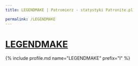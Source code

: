 ```yaml
---
title: LEGENDMAKE | Patromierz - statystyki Patronite.pl

permalink: /LEGENDMAKE
---
```


# [LEGENDMAKE](https://patronite.pl/LEGENDMAKE)

{% include profile.md name="LEGENDMAKE" prefix="l" %}
